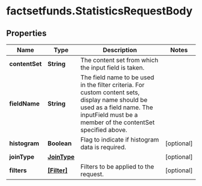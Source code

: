 # factsetfunds.StatisticsRequestBody

## Properties

Name | Type | Description | Notes
------------ | ------------- | ------------- | -------------
**contentSet** | **String** | The content set from which the input field is taken. | 
**fieldName** | **String** | The field name to be used in the filter criteria. For custom content sets, display name should be used as a field name. The inputField must be a member of the contentSet specified above. | 
**histogram** | **Boolean** | Flag to indicate if histogram data is required. | [optional] 
**joinType** | [**JoinType**](JoinType.md) |  | [optional] 
**filters** | [**[Filter]**](Filter.md) | Filters to be applied to the request. | [optional] 


